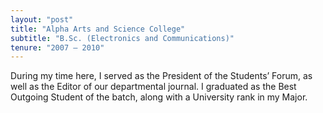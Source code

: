 ```yaml
---
layout: "post"
title: "Alpha Arts and Science College"
subtitle: "B.Sc. (Electronics and Communications)"
tenure: "2007 – 2010"
---
```


During my time here, I served as the President of the Students’ Forum, as well as the Editor of our departmental journal. I graduated as the Best Outgoing Student of the batch, along with a University rank in my Major.
